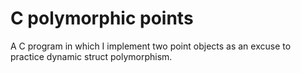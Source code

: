 C polymorphic points
===

A C program in which I implement two point objects as an excuse to practice dynamic struct polymorphism.
